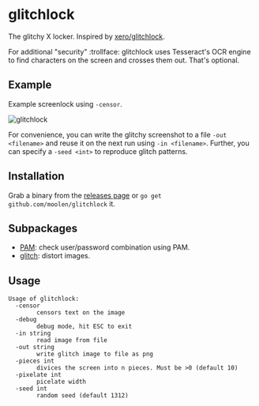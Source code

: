 # glitchlock
The glitchy X locker. Inspired by [xero/glitchlock](https://github.com/xero/glitchlock).

For additional "security" :trollface: glitchlock uses Tesseract's OCR engine to find characters on the screen and crosses them out. That's optional.

## Example

Example screenlock using `-censor`.

![glitchlock](https://i.imgur.com/J3wi4Um.png)

For convenience, you can write the glitchy screenshot to a file `-out <filename>` and reuse it on the next run using `-in <filename>`. Further, you can specify a `-seed <int>` to reproduce glitch patterns.

## Installation

Grab a binary from the [releases page](https://github.com/moolen/glitchlock/releases) or `go get github.com/moolen/glitchlock` it.

## Subpackages

* [PAM](https://github.com/moolen/glitchlock/blob/master/pam): check user/password combination using PAM.
* [glitch](https://github.com/moolen/glitchlock/blob/master/glitch): distort images.

## Usage

```
Usage of glitchlock:
  -censor
        censors text on the image
  -debug
        debug mode, hit ESC to exit
  -in string
        read image from file
  -out string
        write glitch image to file as png
  -pieces int
        divices the screen into n pieces. Must be >0 (default 10)
  -pixelate int
        picelate width
  -seed int
        random seed (default 1312)
```
